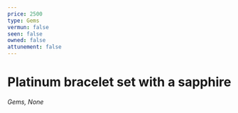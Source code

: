 ```yaml
---
price: 2500
type: Gems
vermun: false
seen: false
owned: false
attunement: false
---
```

# Platinum bracelet set with a sapphire

*Gems, None*